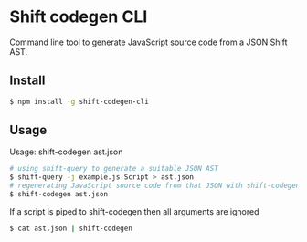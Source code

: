 # Shift codegen CLI

Command line tool to generate JavaScript source code from a JSON Shift AST.

## Install

```bash
$ npm install -g shift-codegen-cli
```

## Usage

Usage: shift-codegen ast.json

```bash
# using shift-query to generate a suitable JSON AST
$ shift-query -j example.js Script > ast.json
# regenerating JavaScript source code from that JSON with shift-codegen
$ shift-codegen ast.json
```

If a script is piped to shift-codegen then all arguments are ignored


```bash
$ cat ast.json | shift-codegen
```
